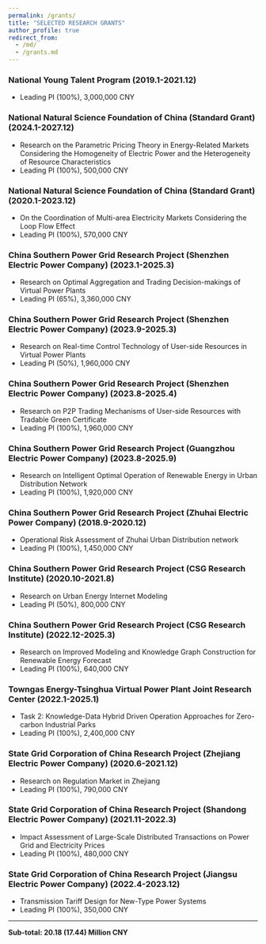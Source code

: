 ```yaml
---
permalink: /grants/
title: "SELECTED RESEARCH GRANTS"
author_profile: true
redirect_from: 
  - /md/
  - /grants.md
---
```


### National Young Talent Program (2019.1-2021.12)

- Leading PI (100%), 3,000,000 CNY

### National Natural Science Foundation of China (Standard Grant) (2024.1-2027.12)
- Research on the Parametric Pricing Theory in Energy-Related Markets Considering the Homogeneity of Electric Power and the Heterogeneity of Resource Characteristics  
- Leading PI (100%), 500,000 CNY

### National Natural Science Foundation of China (Standard Grant) (2020.1-2023.12)
- On the Coordination of Multi-area Electricity Markets Considering the Loop Flow Effect  
- Leading PI (100%), 570,000 CNY

### China Southern Power Grid Research Project (Shenzhen Electric Power Company) (2023.1-2025.3)
- Research on Optimal Aggregation and Trading Decision-makings of Virtual Power Plants  
- Leading PI (65%), 3,360,000 CNY

### China Southern Power Grid Research Project (Shenzhen Electric Power Company) (2023.9-2025.3)
- Research on Real-time Control Technology of User-side Resources in Virtual Power Plants  
- Leading PI (50%), 1,960,000 CNY

### China Southern Power Grid Research Project (Shenzhen Electric Power Company) (2023.8-2025.4)
- Research on P2P Trading Mechanisms of User-side Resources with Tradable Green Certificate  
- Leading PI (100%), 1,960,000 CNY

### China Southern Power Grid Research Project (Guangzhou Electric Power Company) (2023.8-2025.9)
- Research on Intelligent Optimal Operation of Renewable Energy in Urban Distribution Network  
- Leading PI (100%), 1,920,000 CNY

### China Southern Power Grid Research Project (Zhuhai Electric Power Company) (2018.9-2020.12)
- Operational Risk Assessment of Zhuhai Urban Distribution network  
- Leading PI (100%), 1,450,000 CNY

### China Southern Power Grid Research Project (CSG Research Institute) (2020.10-2021.8)
- Research on Urban Energy Internet Modeling  
- Leading PI (50%), 800,000 CNY

### China Southern Power Grid Research Project (CSG Research Institute) (2022.12-2025.3)
- Research on Improved Modeling and Knowledge Graph Construction for Renewable Energy Forecast  
- Leading PI (100%), 640,000 CNY

### Towngas Energy-Tsinghua Virtual Power Plant Joint Research Center (2022.1-2025.1)
- Task 2: Knowledge-Data Hybrid Driven Operation Approaches for Zero-carbon Industrial Parks  
- Leading PI (100%), 2,400,000 CNY

### State Grid Corporation of China Research Project (Zhejiang Electric Power Company) (2020.6-2021.12)
- Research on Regulation Market in Zhejiang  
- Leading PI (100%), 790,000 CNY

### State Grid Corporation of China Research Project (Shandong Electric Power Company) (2021.11-2022.3)
- Impact Assessment of Large-Scale Distributed Transactions on Power Grid and Electricity Prices  
- Leading PI (100%), 480,000 CNY

### State Grid Corporation of China Research Project (Jiangsu Electric Power Company) (2022.4-2023.12)
- Transmission Tariff Design for New-Type Power Systems  
- Leading PI (100%), 350,000 CNY

---
**Sub-total: 20.18 (17.44) Million CNY**
